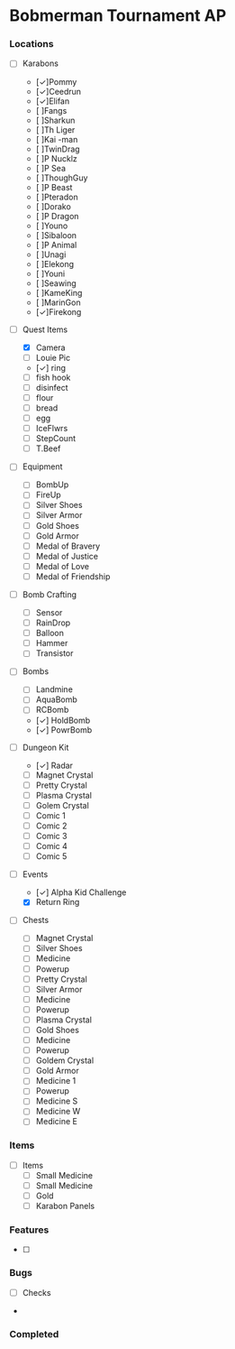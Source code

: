 # Bobmerman Tournament AP

### Locations
- [ ] Karabons
  - [✓]Pommy
  - [✓]Ceedrun
  - [✓]Elifan
  - [ ]Fangs
  - [ ]Sharkun
  - [ ]Th Liger
  - [ ]Kai  -man
  - [ ]TwinDrag
  - [ ]P Nucklz
  - [ ]P Sea
  - [ ]ThoughGuy
  - [ ]P Beast
  - [ ]Pteradon
  - [ ]Dorako
  - [ ]P Dragon
  - [ ]Youno
  - [ ]Sibaloon
  - [ ]P Animal
  - [ ]Unagi
  - [ ]Elekong
  - [ ]Youni
  - [ ]Seawing
  - [ ]KameKing
  - [ ]MarinGon
  - [✓]Firekong

- [ ] Quest Items
  - [X] Camera
  - [ ] Louie Pic
  - [✓] ring
  - [ ] fish hook
  - [ ] disinfect
  - [ ] flour
  - [ ] bread
  - [ ] egg
  - [ ] IceFlwrs
  - [ ] StepCount
  - [ ] T.Beef

- [ ] Equipment
  -[ ] BombUp
  -[ ] FireUp
  -[ ] Silver Shoes
  -[ ] Silver Armor
  -[ ] Gold Shoes
  -[ ] Gold Armor
  -[ ] Medal of Bravery
  -[ ] Medal of Justice
  -[ ] Medal of Love
  -[ ] Medal of Friendship

- [ ] Bomb Crafting
  - [ ] Sensor
  - [ ] RainDrop
  - [ ] Balloon
  - [ ] Hammer
  - [ ] Transistor

- [ ] Bombs
  - [ ] Landmine
  - [ ] AquaBomb
  - [ ] RCBomb
  - [✓] HoldBomb
  - [✓] PowrBomb 

- [ ] Dungeon Kit
  - [✓] Radar
  - [ ] Magnet Crystal
  - [ ] Pretty Crystal
  - [ ] Plasma Crystal
  - [ ] Golem Crystal
  - [ ] Comic 1
  - [ ] Comic 2 
  - [ ] Comic 3
  - [ ] Comic 4
  - [ ] Comic 5

- [ ] Events
  - [✓] Alpha Kid Challenge
  - [X] Return Ring

- [ ] Chests
  - [ ] Magnet Crystal
  - [ ] Silver Shoes
  - [ ] Medicine
  - [ ] Powerup
  - [ ] Pretty Crystal
  - [ ] Silver Armor
  - [ ] Medicine
  - [ ] Powerup
  - [ ] Plasma Crystal
  - [ ] Gold Shoes
  - [ ] Medicine
  - [ ] Powerup
  - [ ] Goldem Crystal
  - [ ] Gold Armor
  - [ ] Medicine 1
  - [ ] Powerup
  - [ ] Medicine S
  - [ ] Medicine W
  - [ ] Medicine E

### Items

- [ ] Items
  - [ ] Small Medicine
  - [ ] Small Medicine
  - [ ] Gold
  - [ ] Karabon Panels

### Features
- [ ] 

### Bugs
- [ ] Checks

-


### Completed  

